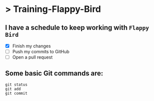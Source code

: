 # > Training-Flappy-Bird
## I have a schedule to keep working with `Flappy Bird`
- [x] Finish my changes
- [ ] Push my commits to GitHub
- [ ] Open a pull request
## Some basic Git commands are:
```
git status
git add
git commit
```
